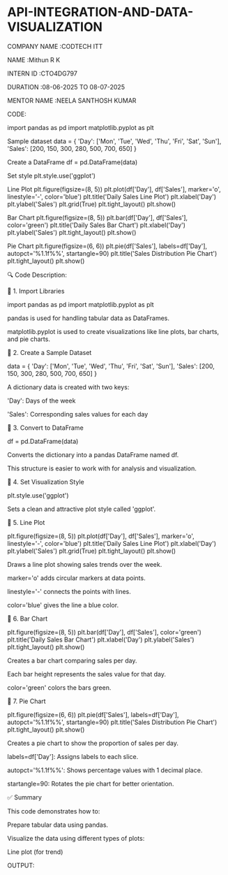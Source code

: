 # API-INTEGRATION-AND-DATA-VISUALIZATION
COMPANY NAME :CODTECH ITT

NAME :Mithun R K

INTERN ID :CTO4DG797

DURATION :08-06-2025 TO 08-07-2025

MENTOR NAME :NEELA SANTHOSH KUMAR

CODE:

import pandas as pd import matplotlib.pyplot as plt

Sample dataset
data = { 'Day': ['Mon', 'Tue', 'Wed', 'Thu', 'Fri', 'Sat', 'Sun'], 'Sales': [200, 150, 300, 280, 500, 700, 650] }

Create a DataFrame
df = pd.DataFrame(data)

Set style
plt.style.use('ggplot')

Line Plot
plt.figure(figsize=(8, 5)) plt.plot(df['Day'], df['Sales'], marker='o', linestyle='-', color='blue') plt.title('Daily Sales Line Plot') plt.xlabel('Day') plt.ylabel('Sales') plt.grid(True) plt.tight_layout() plt.show()

Bar Chart
plt.figure(figsize=(8, 5)) plt.bar(df['Day'], df['Sales'], color='green') plt.title('Daily Sales Bar Chart') plt.xlabel('Day') plt.ylabel('Sales') plt.tight_layout() plt.show()

Pie Chart
plt.figure(figsize=(6, 6)) plt.pie(df['Sales'], labels=df['Day'], autopct='%1.1f%%', startangle=90) plt.title('Sales Distribution Pie Chart') plt.tight_layout() plt.show()

🔍 Code Description:

🔹 1. Import Libraries

import pandas as pd import matplotlib.pyplot as plt

pandas is used for handling tabular data as DataFrames.

matplotlib.pyplot is used to create visualizations like line plots, bar charts, and pie charts.

🔹 2. Create a Sample Dataset

data = { 'Day': ['Mon', 'Tue', 'Wed', 'Thu', 'Fri', 'Sat', 'Sun'], 'Sales': [200, 150, 300, 280, 500, 700, 650] }

A dictionary data is created with two keys:

'Day': Days of the week

'Sales': Corresponding sales values for each day

🔹 3. Convert to DataFrame

df = pd.DataFrame(data)

Converts the dictionary into a pandas DataFrame named df.

This structure is easier to work with for analysis and visualization.

🔹 4. Set Visualization Style

plt.style.use('ggplot')

Sets a clean and attractive plot style called 'ggplot'.

🔹 5. Line Plot

plt.figure(figsize=(8, 5)) plt.plot(df['Day'], df['Sales'], marker='o', linestyle='-', color='blue') plt.title('Daily Sales Line Plot') plt.xlabel('Day') plt.ylabel('Sales') plt.grid(True) plt.tight_layout() plt.show()

Draws a line plot showing sales trends over the week.

marker='o' adds circular markers at data points.

linestyle='-' connects the points with lines.

color='blue' gives the line a blue color.

🔹 6. Bar Chart

plt.figure(figsize=(8, 5)) plt.bar(df['Day'], df['Sales'], color='green') plt.title('Daily Sales Bar Chart') plt.xlabel('Day') plt.ylabel('Sales') plt.tight_layout() plt.show()

Creates a bar chart comparing sales per day.

Each bar height represents the sales value for that day.

color='green' colors the bars green.

🔹 7. Pie Chart

plt.figure(figsize=(6, 6)) plt.pie(df['Sales'], labels=df['Day'], autopct='%1.1f%%', startangle=90) plt.title('Sales Distribution Pie Chart') plt.tight_layout() plt.show()

Creates a pie chart to show the proportion of sales per day.

labels=df['Day']: Assigns labels to each slice.

autopct='%1.1f%%': Shows percentage values with 1 decimal place.

startangle=90: Rotates the pie chart for better orientation.

✅ Summary

This code demonstrates how to:

Prepare tabular data using pandas.

Visualize the data using different types of plots:

Line plot (for trend)

OUTPUT:
